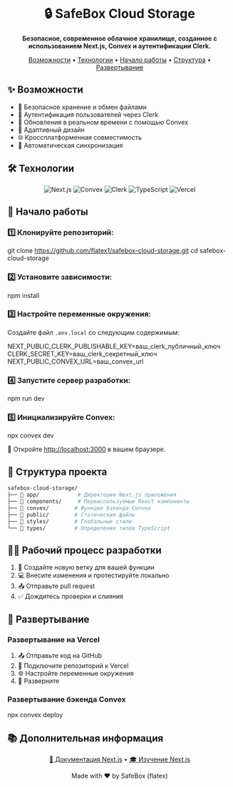 <div align="center">
  <h1>🔒 SafeBox Cloud Storage</h1>
  <p>
    <strong>Безопасное, современное облачное хранилище, созданное с использованием Next.js, Convex и аутентификации Clerk.</strong>
  </p>
  <p>
    <a href="#возможности">Возможности</a> •
    <a href="#технологии">Технологии</a> •
    <a href="#начало-работы">Начало работы</a> •
    <a href="#структура-проекта">Структура</a> •
    <a href="#развертывание">Развертывание</a>
  </p>
</div>

## ✨ Возможности

- 🔐 Безопасное хранение и обмен файлами
- 👥 Аутентификация пользователей через Clerk
- 🚀 Обновления в реальном времени с помощью Convex
- 📱 Адаптивный дизайн
- 🌐 Кроссплатформенная совместимость
- 🔄 Автоматическая синхронизация

## 🛠️ Технологии

<p align="center">
  <img src="https://img.shields.io/badge/Next.js-black?style=for-the-badge&logo=next.js&logoColor=white" alt="Next.js" />
  <img src="https://img.shields.io/badge/Convex-FF6B6B?style=for-the-badge&logo=data:image/png;base64,..." alt="Convex" />
  <img src="https://img.shields.io/badge/Clerk-4B4B4B?style=for-the-badge&logo=clerk&logoColor=white" alt="Clerk" />
  <img src="https://img.shields.io/badge/TypeScript-007ACC?style=for-the-badge&logo=typescript&logoColor=white" alt="TypeScript" />
  <img src="https://img.shields.io/badge/Vercel-000000?style=for-the-badge&logo=vercel&logoColor=white" alt="Vercel" />
</p>

## 🚀 Начало работы

### 1️⃣ Клонируйте репозиторий:

git clone https://github.com/flatex1/safebox-cloud-storage.git
cd safebox-cloud-storage


### 2️⃣ Установите зависимости:

npm install


### 3️⃣ Настройте переменные окружения:
Создайте файл `.env.local` со следующим содержимым:

NEXT_PUBLIC_CLERK_PUBLISHABLE_KEY=ваш_clerk_публичный_ключ
CLERK_SECRET_KEY=ваш_clerk_секретный_ключ
NEXT_PUBLIC_CONVEX_URL=ваш_convex_url


### 4️⃣ Запустите сервер разработки:

npm run dev


### 5️⃣ Инициализируйте Convex:

npx convex dev


📝 Откройте [http://localhost:3000](http://localhost:3000) в вашем браузере.

## 📁 Структура проекта

```bash
safebox-cloud-storage/
├── 📂 app/            # Директория Next.js приложения
├── 📂 components/     # Переиспользуемые React компоненты
├── 📂 convex/        # Функции бэкенда Convex
├── 📂 public/        # Статические файлы
├── 📂 styles/        # Глобальные стили
└── 📂 types/         # Определения типов TypeScript
```

## 👨‍💻 Рабочий процесс разработки

1. 🌿 Создайте новую ветку для вашей функции
2. 💻 Внесите изменения и протестируйте локально
3. 📤 Отправьте pull request
4. ✅ Дождитесь проверки и слияния

## 🚀 Развертывание

### Развертывание на Vercel

1. 📤 Отправьте код на GitHub
2. 🔗 Подключите репозиторий к Vercel
3. ⚙️ Настройте переменные окружения
4. 🚀 Разверните

### Развертывание бэкенда Convex

npx convex deploy


## 📚 Дополнительная информация

<p align="center">
  <a href="https://nextjs.org/docs">📖 Документация Next.js</a> •
  <a href="https://nextjs.org/learn">🎓 Изучение Next.js</a>
</p>

<div align="center">
  <p>Made with ❤️ by SafeBox (flatex)</p>
</div>
